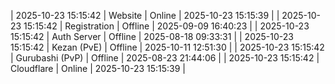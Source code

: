 | 2025-10-23 15:15:42 | Website | Online | 2025-10-23 15:15:39 |
| 2025-10-23 15:15:42 | Registration | Offline | 2025-09-09 16:40:23 |
| 2025-10-23 15:15:42 | Auth Server | Offline | 2025-08-18 09:33:31 |
| 2025-10-23 15:15:42 | Kezan (PvE) | Offline | 2025-10-11 12:51:30 |
| 2025-10-23 15:15:42 | Gurubashi (PvP) | Offline | 2025-08-23 21:44:06 |
| 2025-10-23 15:15:42 | Cloudflare | Online | 2025-10-23 15:15:39 |
